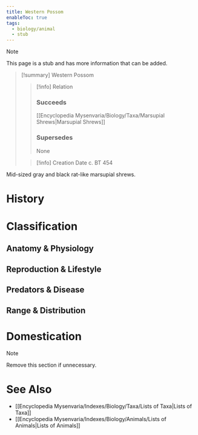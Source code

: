 ```yaml
---
title: Western Possom
enableToc: true
tags:
  - biology/animal
  - stub
---
```


> [!note]
> This page is a stub and has more information that can be added.

> [!summary] Western Possom
> > [!info] Relation
> > ### Succeeds
> > [[Encyclopedia Mysenvaria/Biology/Taxa/Marsupial Shrews|Marsupial Shrews]]
> > ### Supersedes
> > None
>
> > [!info] Creation Date
> > c. BT 454

Mid-sized gray and black rat-like marsupial shrews.
# History

# Classification
## Anatomy & Physiology

## Reproduction & Lifestyle

## Predators & Disease

## Range & Distribution

# Domestication

> [!note]
> Remove this section if unnecessary.
# See Also
- [[Encyclopedia Mysenvaria/Indexes/Biology/Taxa/Lists of Taxa|Lists of Taxa]]
- [[Encyclopedia Mysenvaria/Indexes/Biology/Animals/Lists of Animals|Lists of Animals]]